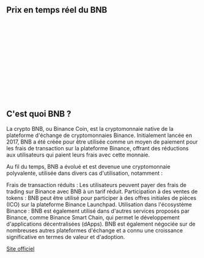 ## Prix en temps réel du BNB

<iframe srcdoc='<!DOCTYPE html>
<html lang="fr">
<head>
    <meta charset="UTF-8">
    <meta name="viewport" content="width=device-width, initial-scale=1.0">
    <style>
        body {
            margin: 0;
            padding: 0;
            overflow: hidden;
        }
    </style>
    <script src="https://widgets.coingecko.com/gecko-coin-price-chart-widget.js"></script>
</head>
<body>
    <gecko-coin-price-chart-widget locale="fr" dark-mode="true" coin-id="binancecoin" initial-currency="usd"></gecko-coin-price-chart-widget>
</body>
</html>' 
style="border: none; width: 100%; height: 200px;"></iframe>

## C'est quoi BNB ?

La crypto BNB, ou Binance Coin, est la cryptomonnaie native de la plateforme d'échange de cryptomonnaies Binance. Initialement lancée en 2017, BNB a été créée pour être utilisée comme un moyen de paiement pour les frais de transaction sur la plateforme Binance, offrant des réductions aux utilisateurs qui paient leurs frais avec cette monnaie.

Au fil du temps, BNB a évolué et est devenue une cryptomonnaie polyvalente, utilisée dans divers cas d'utilisation, notamment :

Frais de transaction réduits : Les utilisateurs peuvent payer des frais de trading sur Binance avec BNB à un tarif réduit.
Participation à des ventes de tokens : BNB peut être utilisé pour participer à des offres initiales de pièces (ICO) sur la plateforme Binance Launchpad.
Utilisation dans l'écosystème Binance : BNB est également utilisé dans d'autres services proposés par Binance, comme Binance Smart Chain, qui permet le développement d'applications décentralisées (dApps).
BNB est également négociée sur de nombreuses autres plateformes d'échange et a connu une croissance significative en termes de valeur et d'adoption.

[Site officiel](https://www.bnbchain.org)